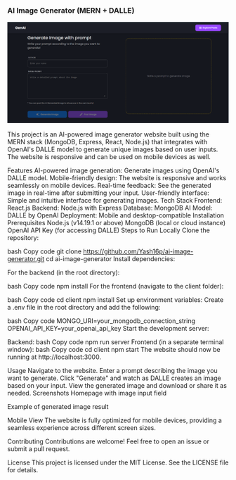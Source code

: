 ### AI Image Generator (MERN + DALLE)
![Alt text](https://github.com/Yash16p/AI-image-Generator/blob/master/client/public/genai.png)

This project is an AI-powered image generator website built using the MERN stack (MongoDB, Express, React, Node.js) that integrates with OpenAI's DALLE model to generate unique images based on user inputs. The website is responsive and can be used on mobile devices as well.

Features
AI-powered image generation: Generate images using OpenAI's DALLE model.
Mobile-friendly design: The website is responsive and works seamlessly on mobile devices.
Real-time feedback: See the generated image in real-time after submitting your input.
User-friendly interface: Simple and intuitive interface for generating images.
Tech Stack
Frontend: React.js
Backend: Node.js with Express
Database: MongoDB
AI Model: DALLE by OpenAI
Deployment: Mobile and desktop-compatible
Installation
Prerequisites
Node.js (v14.19.1 or above)
MongoDB (local or cloud instance)
OpenAI API Key (for accessing DALLE)
Steps to Run Locally
Clone the repository:

bash
Copy code
git clone https://github.com/Yash16p/ai-image-generator.git
cd ai-image-generator
Install dependencies:

For the backend (in the root directory):

bash
Copy code
npm install
For the frontend (navigate to the client folder):

bash
Copy code
cd client
npm install
Set up environment variables: Create a .env file in the root directory and add the following:

bash
Copy code
MONGO_URI=your_mongodb_connection_string
OPENAI_API_KEY=your_openai_api_key
Start the development server:

Backend:
bash
Copy code
npm run server
Frontend (in a separate terminal window):
bash
Copy code
cd client
npm start
The website should now be running at http://localhost:3000.

Usage
Navigate to the website.
Enter a prompt describing the image you want to generate.
Click "Generate" and watch as DALLE creates an image based on your input.
View the generated image and download or share it as needed.
Screenshots
Homepage with image input field

Example of generated image result

Mobile View
The website is fully optimized for mobile devices, providing a seamless experience across different screen sizes.

Contributing
Contributions are welcome! Feel free to open an issue or submit a pull request.

License
This project is licensed under the MIT License. See the LICENSE file for details.
